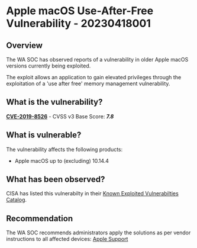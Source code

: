 # Apple macOS Use-After-Free Vulnerability - 20230418001

## Overview
The WA SOC has observed reports of a vulnerability in older Apple macOS versions currently being exploited.

The exploit allows an application to gain elevated privileges through the exploitation of a 'use after free' memory management vulnerability.

## What is the vulnerability?
[**CVE-2019-8526**](https://cve.mitre.org/cgi-bin/cvename.cgi?name=CVE-2019-8526) - CVSS v3 Base Score: ***7.8***

## What is vulnerable? 
The vulnerability affects the following products:
- Apple macOS up to (excluding) 10.14.4

## What has been observed?
CISA has listed this vulnerabilty in their [Known Exploited Vulnerabilties Catalog](https://www.cisa.gov/known-exploited-vulnerabilities-catalog).

## Recommendation
The WA SOC recommends administrators apply the solutions as per vendor instructions to all affected devices: [Apple Support](https://support.apple.com/en-gb/HT209600)